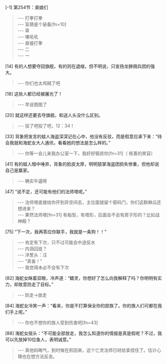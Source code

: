 
[-1] 第254节：臭娘们
>--- 打拳打拳<br>
>--- 盲猜是个装备[fn=10]<br>
>--- 草<br>
>--- 噢吼吼<br>
>--- 直接打拳<br>
>--- 二<br>
>--- 一<br>

[14] 有的人想要夺回旗舰，有的则在退缩，但不明说，只宣扬龙狮佣兵团的强大。
>--- 你们也太鸡贼了吧<br>

[18] 这些人都已经被屠光了！
>--- 早该图图了<br>

[20] 就这样还要去夺旗舰，和送人头没什么区别。
>--- 投了吧投了吧，12：34！<br>

[33] 背象把发言的蛙人海盗深深记在心中，他没有反驳，而是假意应承下来：“待会我就和海蛇女大人通讯，看看她的想法是怎么样的。”
>--- 你等一会儿来我办公室一下，我好好犒劳你[fn=31]（ 核善的笑容）<br>

[41] 有的蛙人暗中唾弃，背象的脸皮太厚，明明鼓掌海盗团损失惨重，但他却说自己是赢家。
>--- 确实牛逼呀<br>

[47] “说不定，还可能有他们的法师塔呢。”
>--- 法师塔直接给你开到异空间去，主位面就留个密码门，你们这群麻瓜还想进来？<br>
>--- 果然法师塔[fn=31]
有船型，有塔形，后面会不会有房子形的？比如战神殿？<br>

[75] “下一次，我再答应你联手，我就是一条狗！！”
>--- 肯定有下次，只不过可能会中途反水<br>
>--- 内涵囚徒？<br>
>--- 洋葱头：汪<br>
>--- “真香！”<br>
>--- 我觉得未必不会有下次<br>

[82] 海蛇女眯着双眼，冷声道：“鳍灵，你想好了怎么向我解释了吗？你明明有实力，却故意防走了目标。”
>--- 防走→放走<br>

[84] 海蛇女冷笑一声：“看来，你是不打算保全你的部族了。你的族人们可都在我们手上呢。”
>--- 你也不想你的族人受到伤害吧[fn=43]<br>

[88] 海蛇女摇头：“不可能全部放走，我怎么知道你的情报是真是假呢？不过，我可以先放掉10位鱼人，表明诚意。”
>--- 真他妈晦气，到时候在抓回来，这个亡灵法师已经给拿捏住了。估计心理也在想方法反击。<br>
